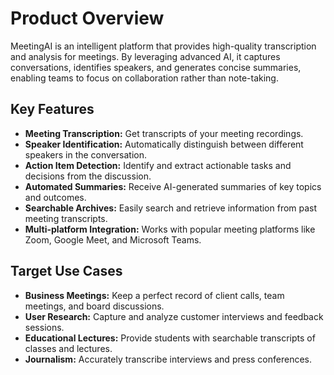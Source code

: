 # Product Overview

MeetingAI is an intelligent platform that provides high-quality transcription and analysis for meetings. By leveraging advanced AI, it captures conversations, identifies speakers, and generates concise summaries, enabling teams to focus on collaboration rather than note-taking.

## Key Features

- **Meeting Transcription:** Get transcripts of your meeting recordings.
- **Speaker Identification:** Automatically distinguish between different speakers in the conversation.
- **Action Item Detection:** Identify and extract actionable tasks and decisions from the discussion.
- **Automated Summaries:** Receive AI-generated summaries of key topics and outcomes.
- **Searchable Archives:** Easily search and retrieve information from past meeting transcripts.
- **Multi-platform Integration:** Works with popular meeting platforms like Zoom, Google Meet, and Microsoft Teams.

## Target Use Cases

- **Business Meetings:** Keep a perfect record of client calls, team meetings, and board discussions.
- **User Research:** Capture and analyze customer interviews and feedback sessions.
- **Educational Lectures:** Provide students with searchable transcripts of classes and lectures.
- **Journalism:** Accurately transcribe interviews and press conferences.
